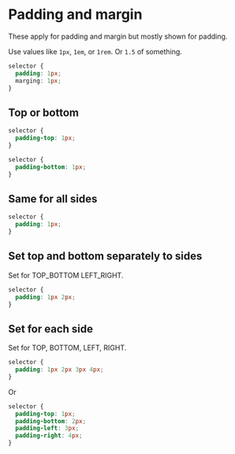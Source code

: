 # Padding and margin


These apply for padding and margin but mostly shown for padding.


Use values like `1px`, `1em`, or `1rem`. Or `1.5` of something.

```css
selector {
  padding: 1px;
  marging: 1px;
}
```


## Top or bottom

```css
selector {
  padding-top: 1px;
}
```

```css
selector {
  padding-bottom: 1px;
}
```


## Same for all sides

```css
selector {
  padding: 1px;
}
```


## Set top and bottom separately to sides

Set for TOP_BOTTOM LEFT_RIGHT.

```css
selector {
  padding: 1px 2px;
}
```


## Set for each side

Set for TOP, BOTTOM, LEFT, RIGHT.

```css
selector {
  padding: 1px 2px 3px 4px;
}
```

Or


```css
selector {
  padding-top: 1px;
  padding-bottom: 2px;
  padding-left: 3px;
  padding-right: 4px;
}
```
